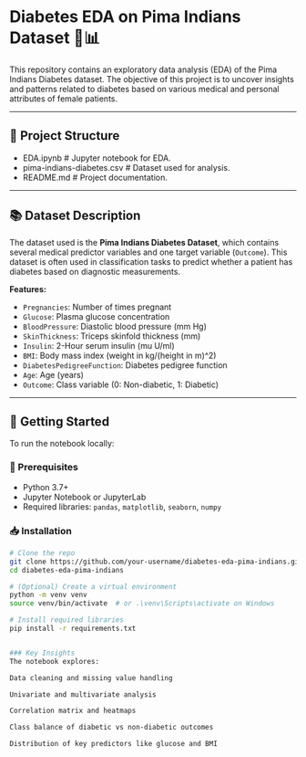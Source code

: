 # Diabetes EDA on Pima Indians Dataset 🧪📊

This repository contains an exploratory data analysis (EDA) of the Pima Indians Diabetes dataset. The objective of this project is to uncover insights and patterns related to diabetes based on various medical and personal attributes of female patients.

---

## 📁 Project Structure
- EDA.ipynb # Jupyter notebook for EDA.
- pima-indians-diabetes.csv # Dataset used for analysis.
- README.md # Project documentation.


---

## 📚 Dataset Description

The dataset used is the **Pima Indians Diabetes Dataset**, which contains several medical predictor variables and one target variable (`Outcome`). This dataset is often used in classification tasks to predict whether a patient has diabetes based on diagnostic measurements.

**Features:**

- `Pregnancies`: Number of times pregnant
- `Glucose`: Plasma glucose concentration
- `BloodPressure`: Diastolic blood pressure (mm Hg)
- `SkinThickness`: Triceps skinfold thickness (mm)
- `Insulin`: 2-Hour serum insulin (mu U/ml)
- `BMI`: Body mass index (weight in kg/(height in m)^2)
- `DiabetesPedigreeFunction`: Diabetes pedigree function
- `Age`: Age (years)
- `Outcome`: Class variable (0: Non-diabetic, 1: Diabetic)

---

## 🚀 Getting Started

To run the notebook locally:

### 🔧 Prerequisites

- Python 3.7+
- Jupyter Notebook or JupyterLab
- Required libraries: `pandas`, `matplotlib`, `seaborn`, `numpy`

### 📥 Installation

```bash
# Clone the repo
git clone https://github.com/your-username/diabetes-eda-pima-indians.git
cd diabetes-eda-pima-indians

# (Optional) Create a virtual environment
python -m venv venv
source venv/bin/activate  # or .\venv\Scripts\activate on Windows

# Install required libraries
pip install -r requirements.txt


### Key Insights
The notebook explores:

Data cleaning and missing value handling

Univariate and multivariate analysis

Correlation matrix and heatmaps

Class balance of diabetic vs non-diabetic outcomes

Distribution of key predictors like glucose and BMI
